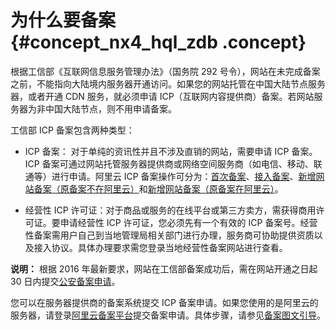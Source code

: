 # 为什么要备案 {#concept_nx4_hql_zdb .concept}

根据工信部《互联网信息服务管理办法》（国务院 292 号令），网站在未完成备案之前，不能指向大陆境内服务器开通访问。如果您的网站托管在中国大陆节点服务器，或者开通 CDN 服务，就必须申请 ICP（互联网内容提供商）备案。若网站服务器为非中国大陆节点，则不用申请备案。

工信部 ICP 备案包含两种类型：

-   ICP 备案： 对于单纯的资讯性并且不涉及直销的网站，需要申请 ICP 备案。ICP 备案可通过网站托管服务器提供商或网络空间服务商（如电信、移动、联通等）进行申请。阿里云 ICP 备案操作可分为：[首次备案](../../../../intl.zh-CN/备案流程/首次备案流程图文引导.md#)、[接入备案](../../../../intl.zh-CN/备案流程/接入备案和取消接入操作引导.md#)、[新增网站备案（原备案不在阿里云）](../../../../intl.zh-CN/备案流程/新增网站备案（原备案不在阿里云）.md#)和[新增网站备案（原备案在阿里云）](../../../../intl.zh-CN/备案流程/增加网站备案（在阿里云已有主体信息）.md#)。

-   经营性 ICP 许可证：对于商品或服务的在线平台或第三方卖方，需获得商用许可证。要申请经营性 ICP 许可证，您必须先有一个有效的 ICP 备案号。经营性备案需用户自己到当地管理局相关部门进行办理，服务商可协助提供资质以及接入协议。具体办理要求需您登录当地经营性备案网站进行查看。


**说明：** 根据 2016 年最新要求，网站在工信部备案成功后，需在网站开通之日起 30 日内提交[公安备案申请](../../../../intl.zh-CN/常见问题/公安备案.md#)。

您可以在服务器提供商的备案系统提交 ICP 备案申请。如果您使用的是阿里云的服务器，请登录[阿里云备案平台](https://beian.aliyun.com/)提交备案申请。具体步骤，请参见[备案图文引导](../../../../intl.zh-CN/备案流程/首次备案流程图文引导.md#)。

